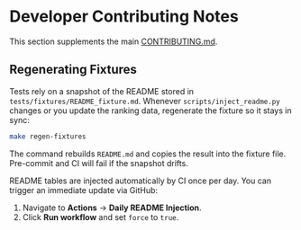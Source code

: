 # Developer Contributing Notes

This section supplements the main [CONTRIBUTING.md](../../CONTRIBUTING.md).

## Regenerating Fixtures

Tests rely on a snapshot of the README stored in `tests/fixtures/README_fixture.md`.
Whenever `scripts/inject_readme.py` changes or you update the ranking data,
regenerate the fixture so it stays in sync:

```bash
make regen-fixtures
```

The command rebuilds `README.md` and copies the result into the fixture file.
Pre-commit and CI will fail if the snapshot drifts.

README tables are injected automatically by CI once per day. You can trigger an
immediate update via GitHub:

1. Navigate to **Actions** → **Daily README Injection**.
2. Click **Run workflow** and set `force` to `true`.
